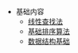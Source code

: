 - 基础内容
  - [线性查找法](/Algorithm/linearSearch.md)
  - [基础排序算法](/Algorithm/basicSort.md)
  - [数据结构基础](/Algorithm/basicDataStruct.md)